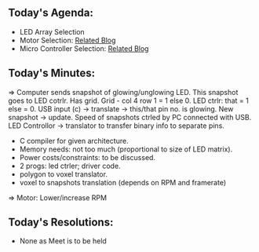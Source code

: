 ## Today's Agenda:

- LED Array Selection
- Motor Selection: [Related Blog](https://medium.com/husarion-blog/10-steps-to-choosing-the-right-motors-for-your-robotic-project-bf5c4b997407)
- Micro Controller Selection: [Related Blog](https://community.arm.com/arm-community-blogs/b/embedded-blog/posts/10-steps-to-selecting-a-microcontroller)

## Today's Minutes:

=> Computer sends snapshot of glowing/unglowing LED. This snapshot goes to LED cotrlr. Has grid. Grid - col 4 row 1 = 1 else 0. LED ctrlr: that = 1 else = 0. USB input (c) -> translate -> this/that pin no. is glowing. New snapshot -> update. Speed of snapshots ctrled by PC connected with USB. LED Controllor -> translator to transfer binary info to separate pins.

- C compiler for given architecture.
- Memory needs: not too much (proportional to size of LED matrix).
- Power costs/constraints: to be discussed.
- 2 progs: led ctrler; driver code.
- polygon to voxel translator.
- voxel to snapshots translation (depends on RPM and framerate)

=> Motor: Lower/increase RPM

## Today's Resolutions:

- None as Meet is to be held
